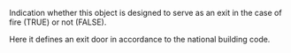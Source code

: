 Indication whether this object is designed to serve as an exit in the case of fire (TRUE) or not (FALSE).


<!-- comment -->


Here it defines an exit door in accordance to the national building code.
